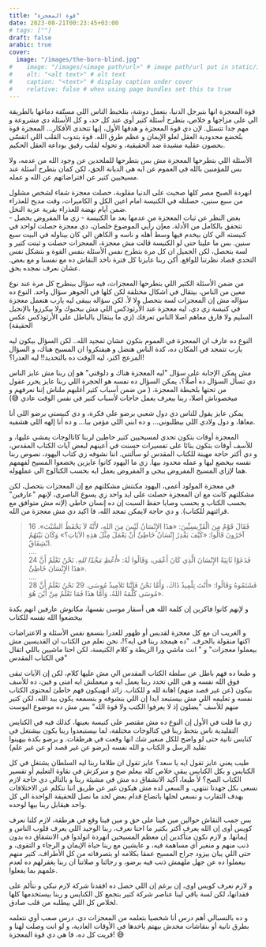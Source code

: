 ```yaml
---
title: "قوة المعجزة"
date: 2023-08-21T00:23:45+03:00
# tags: [""]
draft: false
arabic: true
cover:
  image: "/images/the-born-blind.jpg"
#    image: "/images/<image path/url>" # image path/url put in static/images 
#    alt: "<alt text>" # alt text
#    caption: "<text>" # display caption under cover
#    relative: false # when using page bundles set this to true
---
```


قوة المعجزة انها بتبرجل الدنيا، بتعمل دوشة، بتلخبط الناس اللي مستّفة دماغها بالطريقة الي على مزاجها و خلاص، بتطرح أسئلة كتير أوي عند كل حد، و كل الأسئلة دي مشروعة و مهم جدا تتسئل. لإن دي قوة المعجزة و هدفها الأول، إنها تتحدى الأفكار... المعجزة قوة بتُخضع محدودية العقل لعلو الإيمان و عظم طرق الله. قوة بتدوب القلب اللي اتقسّى بحصون عقلية مشيدة ضد الحقيقية، و تحوله لقلب رقيق بوداعة العقل الحكيم.

الأسئلة اللي بتطرحها المعجزة مش بس بتطرحها للملحدين عن وجود الله من عدمه، ولا بس للمؤمنين بالله في العموم عن ايه هي الديانة الحق، لكن كمان بتطرح أسئلة عند مسيحيين كتير عن افتراضاتهم عن الله و عمله.

انهردة الصبح مصر كلها صحيت على الدنيا مقلوبة، حصلت معجزة شفاء لشخص مشلول من سبع سنين، حصلتله في الكنيسة امام اعين الكل و الكاميرات، وقت مديح للعذراء ضمن أيام نهضة للعذراء بقرية عزبة النخل.  
بغض النظر عن ثبات المعجزة من عدمها بعد ما الكنيسة - زي ما المفروض يحصل - تتحقق بالكامل من الأدلة. معإن رأيي الموضوع خلصان، دي معجزة حصلت لواحد في كنيسته الي كان بيخدم فيها وسط أهله و ناسه و الكاهن الي كان بيناوله في البيت سبع سنين. بس ما علينا حتى لو الكنيسة قالت مش معجزة، المعجزات حصلت و ثبتت كتير و لسة بتحصل، لكن الجميل ان كل مرة بتطرح نفس الأسئلة بنفس القوة و بتشكل نفس التحدي قصاد نظرتنا للواقع. أكن ربنا عايزنا كل فترة ناخد النقاش ده مع نفسنا و مع بعض. عشان نعرف نمجده بحق.

من ضمن الأسئلة الكتير اللي بتطرحها المعجزات، فيه سؤال بينطرح كل مرة عند نوع معين من الناس، بيتقال في اشكال مختلفة لكن كلها في الجوهر سؤال واحد. النوع ده سؤاله مش إن المعجزات لسة بتحصل ولا لأ. لكن سؤاله بيبقى ليه يارب هتعمل معجزة في كنيسة زي دي، ليه معجزة عند الأرثوذكس اللي مش بيحبوك ولا بيكرزوا بالإنجيل السليم ولا فارق معاهم اصلا الناس تعرفك (زي ما بيتقال بالباطل على الأرثوذكس عكس الحقيقة)

النوع ده عارف ان المعجزة في العموم بتكون عشان تمجيد الله.. لكن السؤال بيكون ليه يارب تتمجد في المكان ده، كدة الناس هتضل و هيفتكروا ان المسيح هناك، و السؤال المزعج اكتر، ليه الوقت ده بالتحديد!! ليه العدرا؟!

مش يمكن الإجابة على سؤال "ليه المعجزة هناك و دلوقتي" هو إن ربنا مش عايز الناس دي تسأل السؤال ده أصلًا؟، يمكن السؤال ده نفسه هو الحجرة اللي ربنا عايز يحرر عقول من تحتها بلخبطة المعجزة. ( من ضمن أسباب كتير أغلبهم ملناش إننا نعرفهم و ميخصوناش اصلا، ربنا بيعرف يعمل حاجات لأسباب كتير في نفس الوقت عادي 😅)

يمكن عايز يقول للناس دي دول شعبي برضو على فكرة، و دي كنيستي برضو اللي أنا معاها، و دول ولادي اللي بيطلبوني... و ده ابني اللي مؤمن بيا... و ده أنا إلهه اللي هشفيه.

المعجزة أوقات بتكون تحدي لمسيحيين كتير حاطين لربنا كاتالوجات يمشي عليها، و  للأسف أوقات بتكون بنائا على تفسيرات حسنت في أعينهم لبعض آيات الكتاب المقدس، و دي أكتر حاجة مهينة للكتاب المقدس لو سألتني. اننا نشوفه زي كتاب اليهود، نصوص ربنا نفسه بيخضع ليها و عمله محدود بيها. زي ما اليهود كانوا عايزين يخضعوا المسيح لفهمهم هما لإزاي المسيح المفروض ييجي و المفروض يعمل ايه بحسب الكتالوج الي عملهوله. 

في معجزة المولود أعمى، اليهود مكنتش مشكلتهم مع إن المعجزات بتحصل، لكن مشكلتهم كانت مع ان المعجزة حصلت على ايد واحد زي يسوع الناصري، لإنهم "عارفين" بحسب الكتاب و بحسب وصايا حفظ السبت إن ده إنسان خاطي (لإنه مش متوافق مع قرائتهم للكتاب). و دي حاجة لايمكن تمجد الله، فا اكيد دي مش معجزة من الله.
> 16 فَقَالَ قَوْمٌ مِنَ الْفَرِّيسِيِّينَ: «هذَا الإِنْسَانُ لَيْسَ مِنَ اللهِ، لأَنَّهُ لاَ يَحْفَظُ السَّبْتَ». آخَرُونَ قَالُوا: «كَيْفَ يَقْدِرُ إِنْسَانٌ خَاطِئٌ أَنْ يَعْمَلَ مِثْلَ هذِهِ الآيَاتِ؟» وَكَانَ بَيْنَهُمُ انْشِقَاقٌ.  
> ....  
> 24 فَدَعَوْا ثَانِيَةً الإِنْسَانَ الَّذِي كَانَ أَعْمَى، وَقَالُوا لَهُ: «*أَعْطِ مَجْدًا للهِ.* نَحْنُ نَعْلَمُ أَنَّ هذَا الإِنْسَانَ خَاطِئٌ».  
> ....  
>28 فَشَتَمُوهُ وَقَالُوا: «أَنْتَ تِلْمِيذُ ذَاكَ، وَأَمَّا نَحْنُ فَإِنَّنَا تَلاَمِيذُ مُوسَى. 29 نَحْنُ نَعْلَمُ أَنَّ مُوسَى كَلَّمَهُ اللهُ، وَأَمَّا هذَا فَمَا نَعْلَمُ مِنْ أَيْنَ هُوَ».

و لإنهم كانوا فاكرين إن كلمة الله هي أسفار موسى نفسها، مكانوش عارفين انهم بكدة بيخضعوا الله نفسه للكتاب

و الغريب ان مع كل معجزة لقديس أو ظهور للعدرا بنسمع نفس الأسئلة و الاعتراضات اكنها منقولة بالحرف. "ده هيمجد ربنا في ايه؟!، نحن نعلم من الكتاب ان القديسين مش بيعملوا معجزات" و " انت ماشي ورا الزيطة و كلام الكنيسة، لكن احنا ماشيين  باللي اتقال في الكتاب المقدس"

و طبعا ده فهم باطل عن سلطة الكتاب المقدس الي مش عليها كلام، لكن إن الآيات تبقى فوق الله نفسه و هي اللي تحدد ربنا يعمل ايه و ميعملش ايه امتى و فين، ده للأسف بيكون (عن غير قصد منهم) اهانة لله و للكتاب. زائد انهبيكون  فهم خاطئ لمحتوى الكتاب نفسه و تعليمه اللي مش بيستبعد ابدا إن اللي بنشوفه و بنسمعه يكون بيد الله، لكن كتير منهم للأسف "يضلون إذ لا يعرفوا الكتب ولا قوة الله" بس مش ده موضوع البوست

زي ما قلت في الأول إن النوع ده مش مقتصر على كنيسة بعينها، كذلك فيه في الكنايس التقليدية ناس بتحط ربنا في كتالوجات مختلفة،  لما بيستبعدوا ربنا يكون بيشتغل في كنايس تانية حتى لو واضح للكل منغير شك انها وقعت في هرطقات. و برضو بكدة بيهينوا تقليد الرسل و الكتاب و الله نفسه (برضو عن غير قصد أو عن غير علم)

طيب يعني عايز تقول ايه يا سعد؟ عايز تقول ان طلاما ربنا ليه السلطان يشتغل في كل الكنايس و بكل الكنايس يبقى خلاص كله بيعلم صح و منركزش في نقاوة التعليم أو تفسير الكتاب الصح؟ لأ طبعا، أكيد الانشقاق ده مش في مشيئة ربنا و بالتالي دي حاجة لازم نسعى بكل جهدنا تنتهي، و السعي لده مش هيكون غير عن طريق اننا نتكلم عن الاختلافات بهدف التقارب و نسعى لحلها باتضاع قدام بعض لحد ما نصل للحقيقة الواحدة الي كل واحد هيقابل ربنا بيها لوحده. 

بس جمب النقاش حوالين مين فينا على حق و مين فينا وقع في هرطقة، لازم كلنا نعرف كويس أوى إن الله يعرف أكتر بكتير ما احنا نعرف، ربنا الوحيد اللي يعرف قلوب الناس و إيمانها. و لازم نكون متأكدين إن معظم المسيحين انهردة اتولدوا في الانشقاق ده بدون ذنب منهم و منغير أي مساهمة فيه، و عايشين مع ربنا حياة الإيمان و الرجاء و التقوى، و حتى اللي يبان بيزود جراح المسيح عمقا بكلامه او بتصرفاته من كل الأطراف، كتير منهم بيعملوا ده عن جهل ملهمش ذنب فيه برضو، و رجائنا و صلاتنا ان ربنا يغفرلهم ده لعدم علمهم بما يفعلوا. 

و لازم نعرف كويس اوي، إن برغم إن اللي حصل ده افقدنا شركة لازم نبكي و نتألم على فقدانها، لكن لسة باقي لينا عناصر شركة كتير بتجمع كل الكنايس و ربنا بيستخدمها كلها لخلاص كل اللي بيطلبه من قلب صادق.

و ده بالنسبالي أهم درس أنا شخصيا بتعلمه من المعجزات دي. درس صعب أوي نتعلمه بطرق تانية أو بنقاشات محدش بيهتم ياخدها في الأوقات العادية، و  لو انت وصلت لهنا و قريت كل ده، فا هي دي قوة المعجزة! 😅


